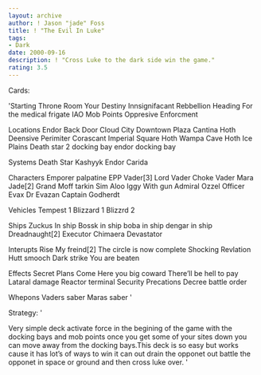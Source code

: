 ```yaml
---
layout: archive
author: ! Jason "jade" Foss
title: ! "The Evil In Luke"
tags:
- Dark
date: 2000-09-16
description: ! "Cross Luke to the dark side win the game."
rating: 3.5
---
```

Cards: 

'Starting
Throne Room
Your Destiny
Innsignifacant Rebbellion
Heading For the medical frigate
IAO
Mob Points
Oppresive Enforcment

Locations
Endor Back Door
Cloud City Downtown Plaza
Cantina
Hoth Deensive Perimiter
Corascant Imperial Square
Hoth Wampa Cave
Hoth Ice Plains
Death star 2 docking bay
endor docking bay

Systems
Death Star
Kashyyk
Endor
Carida

Characters
Emporer palpatine
EPP Vader[3]
Lord Vader
Choke Vader
Mara Jade[2]
Grand Moff tarkin
Sim Aloo
Iggy With gun
Admiral Ozzel
Officer Evax
Dr Evazan
Captain Godherdt


Vehicles
Tempest 1
Blizzard 1
Blizzrd 2

Ships
Zuckus In ship
Bossk in ship
boba in ship
dengar in ship
Dreadnaught[2]
Executor
Chimaera
Devastator

Interupts
Rise My freind[2]
The circle is now complete
Shocking Revlation
Hutt smooch
Dark strike
You are beaten

Effects
Secret Plans
Come Here you big coward
There’ll be hell to pay
Lataral damage
Reactor terminal
Security Precations
Decree
battle order

Whepons
Vaders saber
Maras saber '

Strategy: '

Very simple deck activate force in the begining of the game with the docking bays and mob points once you get some of your sites down you can move away from the docking bays.This deck is so easy but works cause it has lot’s of ways to win it can out drain the opponet out battle the opponet in space or ground and then cross luke over. '